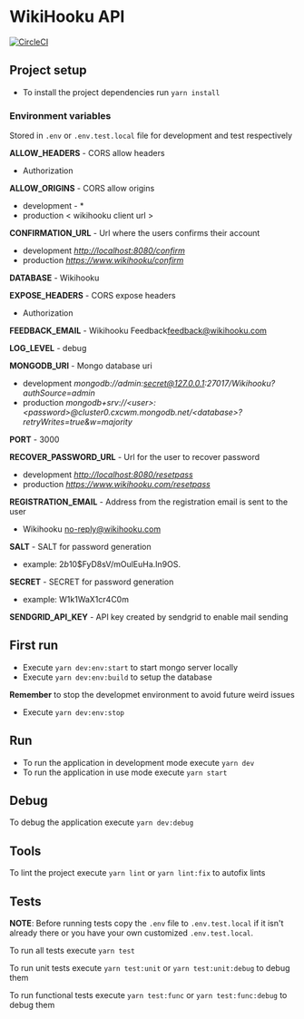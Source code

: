 # WikiHooku API

[![CircleCI](https://circleci.com/bb/xcarol/wikiwa-api/tree/master.svg?style=svg&circle-token=0c73b168d8d2b8a0d97965c82f0ecf1da9a3139f)](https://circleci.com/bb/xcarol/wikiwa-api/tree/master)

## Project setup

- To install the project dependencies run `yarn install`

### Environment variables

Stored in `.env` or `.env.test.local` file for development and test respectively  

**ALLOW_HEADERS** - CORS allow headers  

- Authorization

**ALLOW_ORIGINS** - CORS allow origins  

- development - *  
- production < wikihooku client url >  

**CONFIRMATION_URL** - Url where the users confirms their account

- development *<http://localhost:8080/confirm>*  
- production *<https://www.wikihooku/confirm>*  

**DATABASE** - Wikihooku  

**EXPOSE_HEADERS** - CORS expose headers  

- Authorization  

**FEEDBACK_EMAIL** - Wikihooku Feedback<feedback@wikihooku.com>  

**LOG_LEVEL** - debug  

**MONGODB_URI** - Mongo database uri  

- development *mongodb://admin:secret@127.0.0.1:27017/Wikihooku?authSource=admin*  
- production *mongodb+srv://\<user>:\<password>@cluster0.cxcwm.mongodb.net/\<database>?retryWrites=true&w=majority*

**PORT** - 3000  

**RECOVER_PASSWORD_URL** - Url for the user to recover password  

- development *<http://localhost:8080/resetpass>*  
- production *<https://www.wikihooku.com/resetpass>*  

**REGISTRATION_EMAIL** - Address from the registration email is sent to the user  

- Wikihooku <no-reply@wikihooku.com>  

**SALT** - SALT for password generation  

- example: $2b$10$FyD8sV/mOulEuHa.In9OS.  

**SECRET** - SECRET for password generation  

- example: W1k1WaX1cr4C0m  

**SENDGRID_API_KEY** - API key created by sendgrid to enable mail sending  

## First run

- Execute `yarn dev:env:start` to start mongo server locally
- Execute `yarn dev:env:build` to setup the database  

**Remember** to stop the developmet environment to avoid future weird issues

- Execute `yarn dev:env:stop`

## Run

- To run the application in development mode execute `yarn dev`
- To run the application in use mode execute `yarn start`

## Debug

To debug the application execute `yarn dev:debug`

## Tools

To lint the project execute `yarn lint` or `yarn lint:fix` to autofix lints

## Tests

**NOTE**: Before running tests copy the `.env` file to `.env.test.local` if it isn't already there or you have your own customized `.env.test.local`.

To run all tests execute  `yarn test`

To run unit tests execute  `yarn test:unit` or  `yarn test:unit:debug` to debug them

To run functional tests execute  `yarn test:func` or  `yarn test:func:debug` to debug them
